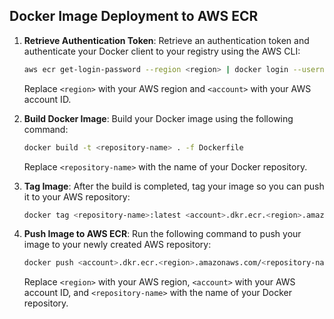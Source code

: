 ## Docker Image Deployment to AWS ECR

1. **Retrieve Authentication Token**: Retrieve an authentication token and authenticate your Docker client to your registry using the AWS CLI:
    ```bash
    aws ecr get-login-password --region <region> | docker login --username AWS --password-stdin <account>.dkr.ecr.<region>.amazonaws.com
    ```
    Replace `<region>` with your AWS region and `<account>` with your AWS account ID.

2. **Build Docker Image**: Build your Docker image using the following command:
    ```bash
    docker build -t <repository-name> . -f Dockerfile
    ```
    Replace `<repository-name>` with the name of your Docker repository.

3. **Tag Image**: After the build is completed, tag your image so you can push it to your AWS repository:
    ```bash
    docker tag <repository-name>:latest <account>.dkr.ecr.<region>.amazonaws.com/<repository-name>:latest
    ```

4. **Push Image to AWS ECR**: Run the following command to push your image to your newly created AWS repository:
    ```bash
    docker push <account>.dkr.ecr.<region>.amazonaws.com/<repository-name>:latest
    ```
    Replace `<region>` with your AWS region, `<account>` with your AWS account ID, and `<repository-name>` with the name of your Docker repository.
